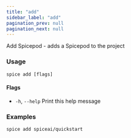 ```yaml
---
title: "add"
sidebar_label: "add"
pagination_prev: null
pagination_next: null
---
```


Add Spicepod - adds a Spicepod to the project

### Usage

```shell
spice add [flags]
```

#### Flags

- `-h`, `--help`   Print this help message

### Examples

```shell
spice add spiceai/quickstart
```


